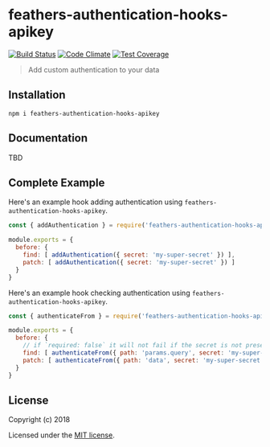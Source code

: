 # feathers-authentication-hooks-apikey

[![Build Status](https://travis-ci.org/Mattchewone/feathers-authentication-hooks-apikey.png?branch=master)](https://travis-ci.org/Mattchewone/feathers-authentication-hooks-apikey)
[![Code Climate](https://codeclimate.com/github/Mattchewone/feathers-authentication-hooks-apikey/badges/gpa.svg)](https://codeclimate.com/github/Mattchewone/feathers-authentication-hooks-apikey)
[![Test Coverage](https://codeclimate.com/github/Mattchewone/feathers-authentication-hooks-apikey/badges/coverage.svg)](https://codeclimate.com/github/Mattchewone/feathers-authentication-hooks-apikey/coverage)


> Add custom authentication to your data

## Installation

```
npm i feathers-authentication-hooks-apikey
```

## Documentation

TBD

## Complete Example

Here's an example hook adding authentication using `feathers-authentication-hooks-apikey`. 

```js
const { addAuthentication } = require('feathers-authentication-hooks-apikey')

module.exports = {
  before: {
    find: [ addAuthentication({ secret: 'my-super-secret' }) ],
    patch: [ addAuthentication({ secret: 'my-super-secret' }) ]
  }
}
```

Here's an example hook checking authentication using `feathers-authentication-hooks-apikey`. 

```js
const { authenticateFrom } = require('feathers-authentication-hooks-apikey')

module.exports = {
  before: {
    // if `required: false` it will not fail if the secret is not present
    find: [ authenticateFrom({ path: 'params.query', secret: 'my-super-secret', required: false }) ]
    patch: [ authenticateFrom({ path: 'data', secret: 'my-super-secret', required: true }) ]
  }
}
```

## License

Copyright (c) 2018

Licensed under the [MIT license](LICENSE).

